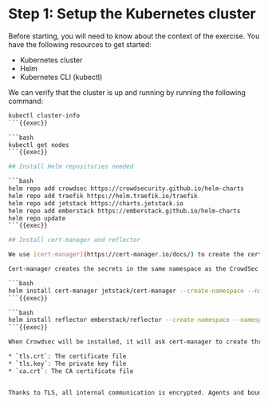 # Step 1: Setup the Kubernetes cluster

Before starting, you will need to know about the context of the exercise. You have the following resources to get started:

* Kubernetes cluster
* Helm
* Kubernetes CLI (kubectl)

We can verify that the cluster is up and running by running the following command:

```bash
kubectl cluster-info
```{{exec}}

```bash
kubectl get nodes
```{{exec}}

## Install Helm repositories needed

```bash
helm repo add crowdsec https://crowdsecurity.github.io/helm-charts
helm repo add traefik https://helm.traefik.io/traefik
helm repo add jetstack https://charts.jetstack.io
helm repo add emberstack https://emberstack.github.io/helm-charts
helm repo update
```{{exec}}

## Install cert-manager and reflector

We use [cert-manager](https://cert-manager.io/docs/) to create the certificates and re-generate them before they expire. Everything is done with a private PKI, so no external communication is required for DNS or HTTP validation.

Cert-manager creates the secrets in the same namespace as the CrowdSec LAPI and agents, but the bouncer is running in the Traefik pod, so it has no access to them – which is a good thing and the whole point of having namespaces. We delegate this problem to the [reflector](https://github.com/emberstack/kubernetes-reflector). It takes care of copying and deleting secrets in the namespaces that require them.

```bash
helm install cert-manager jetstack/cert-manager --create-namespace --namespace cert-manager --set installCRDs=true
```{{exec}}

```bash
helm install reflector emberstack/reflector --create-namespace --namespace reflector
```{{exec}}

When Crowdsec will be installed, it will ask cert-manager to create three secret objects for LAPI, agent, and the remediation component (bouncer). Each secret contains three files:

* `tls.crt`: The certificate file
* `tls.key`: The private key file
* `ca.crt`: The CA certificate file


Thanks to TLS, all internal communication is encrypted. Agents and bouncers are automatically registered at the first connection and don’t require API keys or passwords to authenticate. Certificates are automatically re-generated before they expire.
